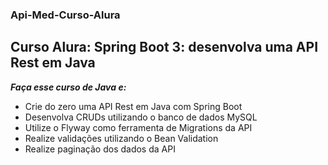 ### Api-Med-Curso-Alura
## Curso Alura: Spring Boot 3: desenvolva uma API Rest em Java


***Faça esse curso de Java e:***

- Crie do zero uma API Rest em Java com Spring Boot
- Desenvolva CRUDs utilizando o banco de dados MySQL
- Utilize o Flyway como ferramenta de Migrations da API
- Realize validações utilizando o Bean Validation
- Realize paginação dos dados da API
